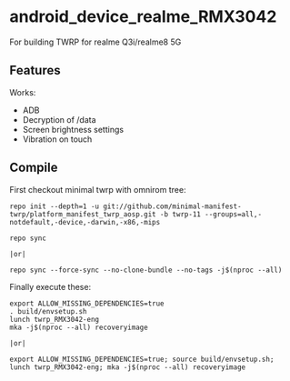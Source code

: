 # android_device_realme_RMX3042
For building TWRP for realme Q3i/realme8 5G

## Features

Works:

- ADB
- Decryption of /data
- Screen brightness settings
- Vibration on touch

## Compile

First checkout minimal twrp with omnirom tree:

```
repo init --depth=1 -u git://github.com/minimal-manifest-twrp/platform_manifest_twrp_aosp.git -b twrp-11 --groups=all,-notdefault,-device,-darwin,-x86,-mips

repo sync

|or|

repo sync --force-sync --no-clone-bundle --no-tags -j$(nproc --all)
```

Finally execute these:

```
export ALLOW_MISSING_DEPENDENCIES=true
. build/envsetup.sh
lunch twrp_RMX3042-eng
mka -j$(nproc --all) recoveryimage

|or|

export ALLOW_MISSING_DEPENDENCIES=true; source build/envsetup.sh; lunch twrp_RMX3042-eng; mka -j$(nproc --all) recoveryimage
```
